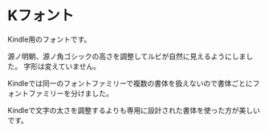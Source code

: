 # Kフォント
Kindle用のフォントです。


源ノ明朝、源ノ角ゴシックの高さを調整してルビが自然に見えるようにしました。
字形は変えていません。


Kindleでは同一のフォントファミリーで複数の書体を扱えないので書体ごとにフォントファミリーを分けました。


Kindleで文字の太さを調整するよりも専用に設計された書体を使った方が美しいです。
